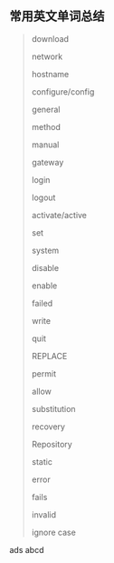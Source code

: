 ## 常用英文单词总结

> download            <!--下载-->
>
> network             <!--网络-->
>
> hostname            <!--主机名称-->
>
> configure/config    <!--配置-->
>
> general             <!--通用/常规-->
>
> method              <!--方法/方式-->
>
> manual              <!--手动/手工-->
>
> gateway             <!--网关-->
>
> login               <!--登录-->
>
> logout              <!--退出-->
>
> activate/active     <!--激活-->
>
> set                 <!--设置-->
>
> system              <!--系统-->
>
> disable             <!--关闭/禁用-->
>
> enable              <!--开启/启用-->
>
> failed              <!--失败-->
>
> write               <!--写入/保存-->
>
> quit                <!--退出-->
>
> REPLACE             <!--替换-->
>
> permit              <!--允许-->
>
> allow               <!--允许-->
>
> substitution        <!--替代-->
>
> recovery            <!--恢复-->
>
> Repository          <!--仓库-->
>
> static              <!--静态-->
>
> error   	    <!--错误-->           
>
> fails   	    <!--失败-->
>
> invalid   	    <!--无效-->
>
> ignore case         <!--忽略大小写-->



ads
abcd
